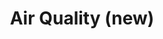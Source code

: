 ---
title: Air Quality (new)
tag: [guide, ios, air, overview]
layout: guide-overview
description: Global Air Quality API, compatible with local air quality standards, includes real-time and forecast data at a resolution of 1x1 kilometers, for easy access to air quality, pollutants, and health advice for a specified location.
permalink: /docs/ios-sdk/air-quality/
ref: 0-sdk-ios-air-quality
---